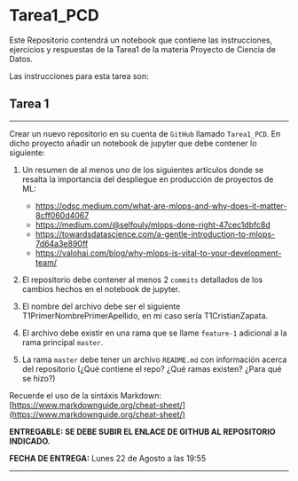 # Tarea1_PCD
Este Repositorio contendrá un notebook que contiene las instrucciones, ejercicios y 
respuestas de la Tarea1 de la materia Proyecto de Ciencia de Datos.

Las instrucciones para esta tarea son:

## Tarea 1
____

Crear un nuevo repositorio en su cuenta de `GitHub` llamado `Tarea1_PCD`. En dicho proyecto añadir un notebook de jupyter que debe contener lo siguiente:

1. Un resumen de al menos uno de los siguientes artículos donde se resalta la importancia del despliegue en producción de proyectos de ML:
    - https://odsc.medium.com/what-are-mlops-and-why-does-it-matter-8cff060d4067
    - https://medium.com/@selfouly/mlops-done-right-47cec1dbfc8d
    - https://towardsdatascience.com/a-gentle-introduction-to-mlops-7d64a3e890ff
    - https://valohai.com/blog/why-mlops-is-vital-to-your-development-team/
    

2. El repositorio debe contener al menos 2 `commits` detallados de los cambios hechos en el notebook de jupyter.


3. El nombre del archivo debe ser el siguiente T1PrimerNombrePrimerApellido, en mi caso sería T1CristianZapata.

4. El archivo debe existir en una rama que se llame `feature-1` adicional a la rama principal `master`.

5. La rama `master` debe tener un archivo `README.md` con información acerca del repositorio (¿Qué contiene el repo? ¿Qué ramas existen? ¿Para qué se hizo?)


Recuerde el uso de la sintáxis Markdown: [https://www.markdownguide.org/cheat-sheet/](https://www.markdownguide.org/cheat-sheet/)


**ENTREGABLE: SE DEBE SUBIR EL ENLACE DE GITHUB AL REPOSITORIO INDICADO.**

**FECHA DE ENTREGA:** Lunes 22 de Agosto a las 19:55

______